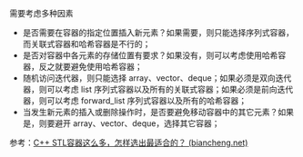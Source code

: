 需要考虑多种因素

- 是否需要在容器的指定位置插入新元素？如果需要，则只能选择序列式容器，而关联式容器和哈希容器是不行的；
- 是否对容器中各元素的存储位置有要求？如果没有，则可以考虑使用哈希容器，反之就要避免使用哈希容器；
- 随机访问迭代器，则只能选择 array、vector、deque；如果必须是双向迭代器，则可以考虑 list 序列式容器以及所有的关联式容器；如果必须是前向迭代器，则可以考虑 forward_list 序列式容器以及所有的哈希容器；
- 当发生新元素的插入或删除操作时，是否要避免移动容器中的其它元素？如果是，则要避开 array、vector、deque，选择其它容器；



参考：[C++ STL容器这么多，怎样选出最适合的？ (biancheng.net)](http://c.biancheng.net/view/vip_7725.html)